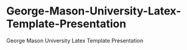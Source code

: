 # George-Mason-University-Latex-Template-Presentation
George Mason University Latex Template Presentation
